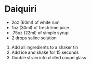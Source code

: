 # Daiquiri

- 2oz (60ml) of white rum
- 1oz (30ml) of fresh lime juice
- .75oz (22ml) of simple syrup
- 2 drops saline solution
1. Add all ingredients to a shaker tin
2. Add ice and shake for 15 seconds
3. Double strain into chilled coupe glass
